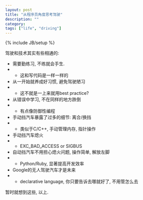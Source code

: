 ```yaml
---
layout: post
title: "从程序员角度思考驾驶"
description: ""
category: 
tags: ["life", "driving"]
---
```

{% include JB/setup %}


驾驶和技术其实有些相通的:  

* 需要勤练习, 不练就会手生.
* * 这和写代码是一样一样的
* 从一开始就养成好习惯, 避免驾驶陋习
* * 这不就是一上来就用best practice?
* 从错误中学习, 不在同样的地方跌倒
* * 有点像防御性编程
* 手动挡汽车暴露了过多的细节: 离合/换挡
* *  类似于C/C++, 手动管理内存, 指针操作
* 手动挡汽车熄火
* * EXC_BAD_ACCESS or SIGBUS
* 自动挡汽车不用担心熄火问题, 操作简单, 解放左脚
* * Python/Ruby, 显著提高开发效率
* Google的无人驾驶汽车才是未来
* * declarative language, 你只要告诉去哪就好了, 不用管怎么去

暂时就想到这些, 以上.